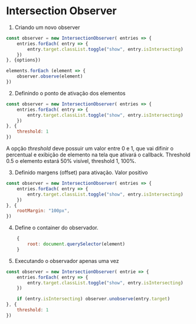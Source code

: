 # Intersection Observer

1. Criando um novo observer

```javascript
const observer = new IntersectionObserver( entries => {
    entries.forEach( entry => {
        entry.target.classList.toggle("show", entry.isIntersecting)
    })
}, {options})

elements.forEach (element => {
    observer.observe(element)
})
```

2. Definindo o ponto de ativação dos elementos

```javascript
const observer = new IntersectionObserver( entries => {
    entries.forEach( entry => {
        entry.target.classList.toggle("show", entry.isIntersecting)
    })
}, {
    threshold: 1
})
```

A opção _threshold_ deve possuir um valor entre 0 e 1, que vai difinir o percentual e exibição de elemento na tela que ativará o callback. Threshold 0.5 o elemento estará 50% visível, threshold 1, 100%.

3. Definido margens (offset) para ativação. Valor positivo

```javascript
const observer = new IntersectionObserver( entries => {
    entries.forEach( entry => {
        entry.target.classList.toggle("show", entry.isIntersecting)
    })
}, {
    rootMargin: "100px",
})
```

4. Define o container do observador.

```javascript
    {
        root: document.querySelector(element)
    }
```

5. Executando o observador apenas uma vez

```javascript
const observer = new IntersectionObserver( entrie => {
    entries.forEach( entry => {
        entry.target.classList.toggle("show", entry.isIntersecting)
    })

    if (entry.isIntersecting) observer.unobserve(entry.target)
}, {
    threshold: 1
})
```
